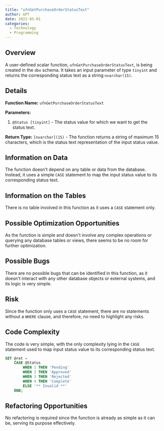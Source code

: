 ```yaml
---
title: "ufnGetPurchaseOrderStatusText"
author: GPT
date: 2022-05-01
categories:
  - Technology
  - Programming
---
```


## Overview
A user-defined scalar function, `ufnGetPurchaseOrderStatusText`, is being created in the `dbo` schema. It takes an input parameter of type `tinyint` and returns the corresponding status text as a string `nvarchar(15)`.

## Details

**Function Name:** `ufnGetPurchaseOrderStatusText`

**Parameters:**

1. `@Status [tinyint]` - The status value for which we want to get the status text.

**Return Type:** `[nvarchar](15)` - The function returns a string of maximum 15 characters, which is the status text representation of the input status value.

## Information on Data

The function doesn't depend on any table or data from the database. Instead, it uses a simple `CASE` statement to map the input status value to its corresponding status text.

## Information on the Tables

There is no table involved in this function as it uses a `CASE` statement only.

## Possible Optimization Opportunities

As the function is simple and doesn't involve any complex operations or querying any database tables or views, there seems to be no room for further optimization.

## Possible Bugs

There are no possible bugs that can be identified in this function, as it doesn't interact with any other database objects or external systems, and its logic is very simple.

## Risk

Since the function only uses a `CASE` statement, there are no statements without a `WHERE` clause, and therefore, no need to highlight any risks.

## Code Complexity

The code is very simple, with the only complexity lying in the `CASE` statement used to map input status value to its corresponding status text.

```sql
SET @ret = 
    CASE @Status
        WHEN 1 THEN 'Pending'
        WHEN 2 THEN 'Approved'
        WHEN 3 THEN 'Rejected'
        WHEN 4 THEN 'Complete'
        ELSE '** Invalid **'
    END;
```

## Refactoring Opportunities

No refactoring is required since the function is already as simple as it can be, serving its purpose effectively.